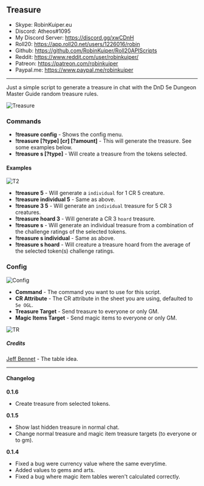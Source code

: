 ## Treasure

* Skype: RobinKuiper.eu
* Discord: Atheos#1095
* My Discord Server: https://discord.gg/xwCDnH
* Roll20: https://app.roll20.net/users/1226016/robin
* Github: https://github.com/RobinKuiper/Roll20APIScripts
* Reddit: https://www.reddit.com/user/robinkuiper/
* Patreon: https://patreon.com/robinkuiper
* Paypal.me: https://www.paypal.me/robinkuiper

---

Just a simple script to generate a treasure in chat with the DnD 5e Dungeon Master Guide random treasure rules.

![Treasure](https://i.imgur.com/cMIDRJb.png "Treasure")

### Commands

* **!treasure config** - Shows the config menu.
* **!treasure [?type] [cr] [?amount]** - This will generate the treasure. See some examples below.
* **!treasure s [?type]** - Will create a treasure from the tokens selected.

#### Examples
![T2](https://i.imgur.com/O2cgHcW.png "T2")

* **!treasure 5** - Will generate a `individual` for 1 CR 5 creature.
* **!treasure individual 5** - Same as above.
* **!treasure 3 5** - Will generate an `individual` treasure for 5 CR 3 creatures.
* **!treasure hoard 3** - Will generate a CR 3 `hoard` treasure.
* **!treasure s** - Will generate an individual treasure from a combination of the challenge ratings of the selected tokens.
* **!treasure s individual** - Same as above.
* **!treasure s hoard** - Will creature a treasure hoard from the average of the selected token(s) challenge ratings.

### Config
![Config](https://i.imgur.com/IbRgwJA.png "Config")

* **Command** - The command you want to use for this script.
* **CR Attribute** - The CR attribute in the sheet you are using, defaulted to `5e OGL`.
* **Treasure Target** - Send treasure to everyone or only GM.
* **Magic Items Target** - Send magic items to everyone or only GM.

![TR](https://i.imgur.com/hjz2Trx.png "TR")

##### Credits
[Jeff Bennet](https://github.com/jfflbnntt) - The table idea.

---

#### Changelog
**0.1.6**
* Create treasure from selected tokens.

**0.1.5**
* Show last hidden treasure in normal chat.
* Change normal treasure and magic item treasure targets (to everyone or to gm).

**0.1.4**
* Fixed a bug were currency value where the same everytime.
* Added values to gems and arts.
* Fixed a bug where magic item tables weren't calculated correctly.
